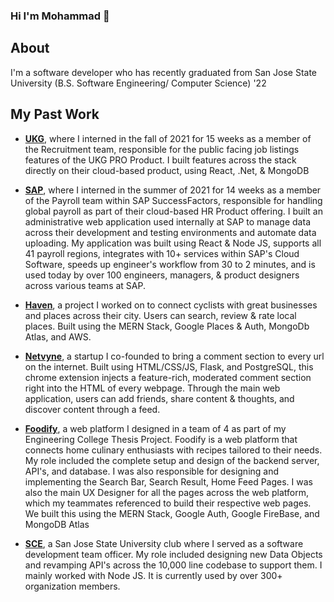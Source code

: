 ### Hi I'm Mohammad 👋

## About
I'm a software developer who has recently graduated from San Jose State University (B.S. Software Engineering/ Computer Science) '22

## My Past Work
- [**UKG**](https://www.ukg.com/), where I interned in the fall of 2021 for 15 weeks as a member of the Recruitment team, responsible for the public facing job listings features of the UKG PRO Product. I built features across the stack directly on their cloud-based product, using React, .Net, & MongoDB

- [**SAP**](https://www.sap.com/products/hcm.html), where I interned in the summer of 2021 for 14 weeks as a member of the Payroll team within SAP SuccessFactors, responsible for handling global payroll as part of their cloud-based HR Product offering. I built an administrative web application used internally at SAP to manage data across their development and testing environments and automate data uploading. My application was built using React & Node JS, supports all 41 payroll regions, integrates with 10+ services within SAP's Cloud Software, speeds up engineer's workflow from 30 to 2 minutes, and is used today by over 100 engineers, managers, & product designers across various teams at SAP.

- [**Haven**](https://github.com/mohammadsleiman/Haven), a project I worked on to connect cyclists with great businesses and places across their city. Users can search, review & rate local places. Built using the MERN Stack, Google Places & Auth, MongoDb Atlas, and AWS.

- [**Netvyne**](https://www.netvyne.com/), a startup I co-founded to bring a comment section to every url on the internet. Built using HTML/CSS/JS, Flask, and PostgreSQL, this chrome extension injects a feature-rich, moderated comment section right into the HTML of every webpage. Through the main web application, users can add friends, share content & thoughts, and discover content through a feed.

- [**Foodify**](https://github.com/mohammadsleiman/Foodify.us), a web platform I designed in a team of 4 as part of my Engineering College Thesis Project. Foodify is a web platform that connects home culinary enthusiasts with recipes tailored to their needs. My role included the complete setup and design of the backend server, API's, and database. I was also responsible for designing and implementing the Search Bar, Search Result, Home Feed Pages. I was also the main UX Designer for all the pages across the web platform, which my teammates referenced to build their respective web pages. We built this using the MERN Stack, Google Auth, Google FireBase, and MongoDB Atlas

- [**SCE**](https://sce.engr.sjsu.edu/), a San Jose State University club where I served as a software development team officer. My role included designing new Data Objects and revamping API's across the 10,000 line codebase to support them. I mainly worked with Node JS. It is currently used by over 300+ organization members.
















<!--
**mohammadsleiman/mohammadsleiman** is a ✨ _special_ ✨ repository because its `README.md` (this file) appears on your GitHub profile.

Here are some ideas to get you started:

- 🔭 I’m currently working on ...
- 🌱 I’m currently learning ...
- 👯 I’m looking to collaborate on ...
- 🤔 I’m looking for help with ...
- 💬 Ask me about ...
- 📫 How to reach me: ...
- 😄 Pronouns: ...
- ⚡ Fun fact: ...
-->
